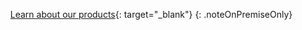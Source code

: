     [Learn about our products](https://www.splicemachine.com/get-started/){: target="_blank"}
{: .noteOnPremiseOnly}
